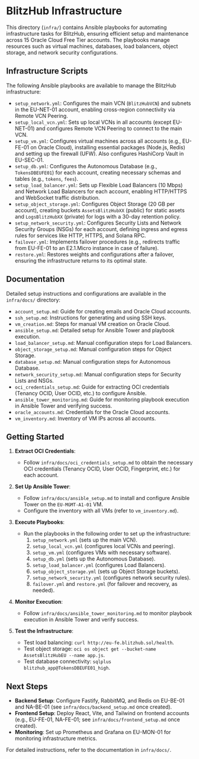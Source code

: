 # BlitzHub Infrastructure

This directory (`infra/`) contains Ansible playbooks for automating infrastructure tasks for BlitzHub, ensuring efficient setup and maintenance across 15 Oracle Cloud Free Tier accounts. The playbooks manage resources such as virtual machines, databases, load balancers, object storage, and network security configurations.

## Infrastructure Scripts

The following Ansible playbooks are available to manage the BlitzHub infrastructure:

- `setup_network.yml`: Configures the main VCN (`BlitzHubVCN`) and subnets in the EU-NET-01 account, enabling cross-region connectivity via Remote VCN Peering.
- `setup_local_vcn.yml`: Sets up local VCNs in all accounts (except EU-NET-01) and configures Remote VCN Peering to connect to the main VCN.
- `setup_vm.yml`: Configures virtual machines across all accounts (e.g., EU-FE-01 on Oracle Cloud), installing essential packages (Node.js, Redis) and setting up the firewall (UFW). Also configures HashiCorp Vault in EU-SEC-01.
- `setup_db.yml`: Configures the Autonomous Database (e.g., `TokensDBEUFE01`) for each account, creating necessary schemas and tables (e.g., `tokens`, `fees`).
- `setup_load_balancer.yml`: Sets up Flexible Load Balancers (10 Mbps) and Network Load Balancers for each account, enabling HTTP/HTTPS and WebSocket traffic distribution.
- `setup_object_storage.yml`: Configures Object Storage (20 GB per account), creating buckets `AssetsBlitzHubXX` (public) for static assets and `LogsBlitzHubXX` (private) for logs with a 30-day retention policy.
- `setup_network_security.yml`: Configures Security Lists and Network Security Groups (NSGs) for each account, defining ingress and egress rules for services like HTTP, HTTPS, and Solana RPC.
- `failover.yml`: Implements failover procedures (e.g., redirects traffic from EU-FE-01 to an E2.1.Micro instance in case of failure).
- `restore.yml`: Restores weights and configurations after a failover, ensuring the infrastructure returns to its optimal state.

## Documentation

Detailed setup instructions and configurations are available in the `infra/docs/` directory:

- `account_setup.md`: Guide for creating emails and Oracle Cloud accounts.
- `ssh_setup.md`: Instructions for generating and using SSH keys.
- `vm_creation.md`: Steps for manual VM creation on Oracle Cloud.
- `ansible_setup.md`: Detailed setup for Ansible Tower and playbook execution.
- `load_balancer_setup.md`: Manual configuration steps for Load Balancers.
- `object_storage_setup.md`: Manual configuration steps for Object Storage.
- `database_setup.md`: Manual configuration steps for Autonomous Database.
- `network_security_setup.md`: Manual configuration steps for Security Lists and NSGs.
- `oci_credentials_setup.md`: Guide for extracting OCI credentials (Tenancy OCID, User OCID, etc.) to configure Ansible.
- `ansible_tower_monitoring.md`: Guide for monitoring playbook execution in Ansible Tower and verifying success.
- `oracle_accounts.md`: Credentials for the Oracle Cloud accounts.
- `vm_inventory.md`: Inventory of VM IPs across all accounts.

## Getting Started

1. **Extract OCI Credentials**:

   - Follow `infra/docs/oci_credentials_setup.md` to obtain the necessary OCI credentials (Tenancy OCID, User OCID, Fingerprint, etc.) for each account.

2. **Set Up Ansible Tower**:

   - Follow `infra/docs/ansible_setup.md` to install and configure Ansible Tower on the `EU-MGMT-A1-01` VM.
   - Configure the inventory with all VMs (refer to `vm_inventory.md`).

3. **Execute Playbooks**:

   - Run the playbooks in the following order to set up the infrastructure:
     1. `setup_network.yml` (sets up the main VCN).
     2. `setup_local_vcn.yml` (configures local VCNs and peering).
     3. `setup_vm.yml` (configures VMs with necessary software).
     4. `setup_db.yml` (sets up the Autonomous Database).
     5. `setup_load_balancer.yml` (configures Load Balancers).
     6. `setup_object_storage.yml` (sets up Object Storage buckets).
     7. `setup_network_security.yml` (configures network security rules).
     8. `failover.yml` and `restore.yml` (for failover and recovery, as needed).

4. **Monitor Execution**:

   - Follow `infra/docs/ansible_tower_monitoring.md` to monitor playbook execution in Ansible Tower and verify success.

5. **Test the Infrastructure**:

   - Test load balancing: `curl http://eu-fe.blitzhub.sol/health`.
   - Test object storage: `oci os object get --bucket-name AssetsBlitzHubEU --name app.js`.
   - Test database connectivity: `sqlplus blitzhub_app@TokensDBEUFE01_high`.

## Next Steps

- **Backend Setup**: Configure Fastify, RabbitMQ, and Redis on EU-BE-01 and NA-BE-01 (see `infra/docs/backend_setup.md` once created).
- **Frontend Setup**: Deploy React, Vite, and Tailwind on frontend accounts (e.g., EU-FE-01, NA-FE-01; see `infra/docs/frontend_setup.md` once created).
- **Monitoring**: Set up Prometheus and Grafana on EU-MON-01 for monitoring infrastructure metrics.

For detailed instructions, refer to the documentation in `infra/docs/`.
